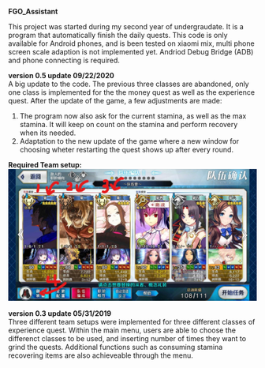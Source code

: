 **FGO_Assistant**  

This project was started during my second year of undergraudate. It is a program that automatically finish the daily quests.
This code is only available for Android phones, and is been tested on xiaomi mix, multi phone screen scale adaption is not implemented yet.
Andriod Debug Bridge (ADB) and phone connecting is required.

**version 0.5 update 09/22/2020**  
A big update to the code. The previous three classes are abandoned, only one class is implemented for the the money quest as well as the experience quest. After the update of
the game, a few adjustments are made:
  1. The program now also ask for the current stamina, as well as the max stamina. It will keep on count on the stamina and perform recovery when its needed.
  2. Adaptation to the new update of the game where a new window for choosing wheter restarting the quest shows up after every round.  
  
**Required Team setup:**  
![](Images/team.jpg)

**version 0.3 update 05/31/2019**  
Three different team setups were implemented for three different classes of experience quest. Within the main menu, users are able to choose the differenct classes to be used,
and inserting number of times they want to grind the quests. Additional functions such as consuming stamina recovering items are also achieveable through the menu.



